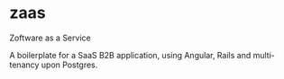 # zaas
Zoftware as a Service

A boilerplate for a SaaS B2B application, using Angular, Rails and multi-tenancy upon Postgres.
